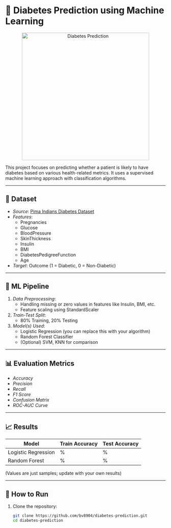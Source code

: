 # 🧪 Diabetes Prediction using Machine Learning

<p align="center">
  <img src="https://i.makeagif.com/media/9-03-2015/vOhDPv.gif" alt="Diabetes Prediction" width="400"/>
</p>

This project focuses on predicting whether a patient is likely to have diabetes based on various health-related metrics. It uses a supervised machine learning approach with classification algorithms.

---

## 📂 Dataset

- *Source*: [Pima Indians Diabetes Dataset](https://www.kaggle.com/datasets/uciml/pima-indians-diabetes-database)
- *Features*:
  - Pregnancies
  - Glucose
  - BloodPressure
  - SkinThickness
  - Insulin
  - BMI
  - DiabetesPedigreeFunction
  - Age
- *Target*: Outcome (1 = Diabetic, 0 = Non-Diabetic)

---

## 🧠 ML Pipeline

1. *Data Preprocessing*:
   - Handling missing or zero values in features like Insulin, BMI, etc.
   - Feature scaling using StandardScaler
2. *Train-Test Split*:
   - 80% Training, 20% Testing
3. *Model(s) Used*:
   - Logistic Regression (you can replace this with your algorithm)
   - Random Forest Classifier
   - (Optional) SVM, KNN for comparison

---

## 📊 Evaluation Metrics

- *Accuracy*
- *Precision*
- *Recall*
- *F1 Score*
- *Confusion Matrix*
- *ROC-AUC Curve*

---

## 📈 Results

| Model               |Train Accuracy|Test Accuracy|
|---------------------|--------------|-------------|
| Logistic Regression | %            | %           |
| Random Forest       | %            | %           |

(Values are just samples; update with your own results)

---

## 🧪 How to Run

1. Clone the repository:
   ```bash
   git clone https://github.com/bv8904/diabetes-prediction.git
   cd diabetes-prediction
